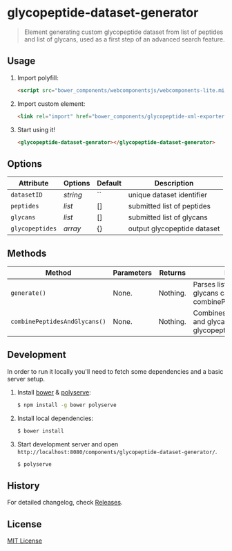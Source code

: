 # glycopeptide-dataset-generator

> Element generating custom glycopeptide dataset from list of peptides and list of glycans,
> used as a first step of an advanced search feature.

## Usage

1. Import polyfill:

    ```html
    <script src="bower_components/webcomponentsjs/webcomponents-lite.min.js"></script>
    ```

2. Import custom element:

    ```html
    <link rel="import" href="bower_components/glycopeptide-xml-exporter/glycopeptide-dataset-generator.html">
    ```

3. Start using it!

    ```html
    <glycopeptide-dataset-genrator></glycopeptide-dataset-generator>
    ```

## Options

Attribute      | Options     | Default      | Description
---            | ---         | ---          | ---
`datasetID`    | *string*    | ``           | unique dataset identifier
`peptides`     | *list*      | []           | submitted list of peptides
`glycans`      | *list*      | []           | submitted list of glycans
`glycopeptides`| *array*     | {}           | output glycopeptide dataset

## Methods

Method                       | Parameters   | Returns     | Description
---                          | ---          | ---         | ---
`generate()`                 | None.        | Nothing.    | Parses lists of peptides and glycans calls combinePeptidesAndGlycans()
`combinePeptidesAndGlycans()`| None.        | Nothing.    | Combines submitted peptides and glycans and calculates glycopeptide masses

## Development

In order to run it locally you'll need to fetch some dependencies and a basic server setup.

1. Install [bower](http://bower.io/) & [polyserve](https://npmjs.com/polyserve):

    ```sh
    $ npm install -g bower polyserve
    ```

2. Install local dependencies:

    ```sh
    $ bower install
    ```

3. Start development server and open `http://localhost:8080/components/glycopeptide-dataset-generator/`.

    ```sh
    $ polyserve
    ```

## History

For detailed changelog, check [Releases](https://bitbucket.org/sib-pig/glycopeptide-dataset-generator/releases).

## License

[MIT License](http://opensource.org/licenses/MIT)
